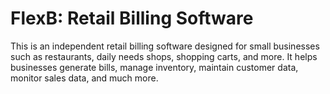 # FlexB: Retail Billing Software
This is an independent retail billing software designed for small businesses such as restaurants, daily needs shops, shopping carts, and more. It helps businesses generate bills, manage inventory, maintain customer data, monitor sales data, and much more.

